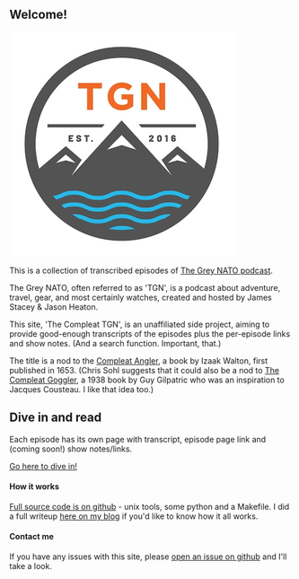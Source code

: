 ## Welcome!

![TGN logo](img/logo.png "TGN logo")

This is a collection of transcribed episodes of [The Grey NATO podcast](https://thegreynato.com). 

The Grey NATO, often referred to as 'TGN', is a podcast about adventure, travel, gear, and most certainly watches, created and hosted by James Stacey & Jason Heaton.

This site, 'The Compleat TGN', is an unaffiliated side project, aiming to provide good-enough transcripts of the episodes plus the per-episode
links and show notes. (And a search function. Important, that.)

The title is a nod to the [Compleat Angler](https://en.wikipedia.org/wiki/The_Compleat_Angler), a book by Izaak Walton, first published in 1653. (Chris Sohl suggests that it could also be a nod to [The Compleat Goggler](https://www.britannica.com/topic/The-Compleat-Goggler), 
a 1938 book by Guy Gilpatric who was an inspiration to Jacques Cousteau. I like that idea too.)

## Dive in and read

Each episode has its own page with transcript, episode page link and (coming soon!) show notes/links. 

[Go here to dive in!](episodes.md)

#### How it works

[Full source code is on github](https://github.com/phubbard/tgn-whisperer) - unix tools, some python and a Makefile. 
I did a full writeup [here on my blog](https://ultracrepidarian.phfactor.net/2024/07/20/llms-can-solve-hard-problem/) if you'd like to know
how it all works.

#### Contact me

If you have any issues with this site, please [open an issue on github](https://github.com/phubbard/tgn-whisperer/issues) and
I'll take a look. 